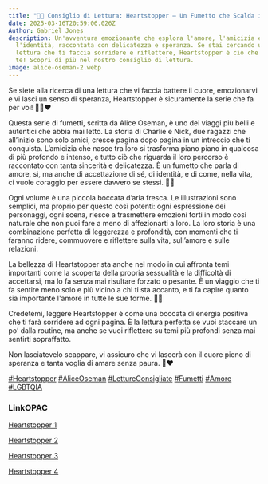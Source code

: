 ```yaml
---
title: "🏳️‍🌈 Consiglio di Lettura: Heartstopper – Un Fumetto che Scalda il Cuore"
date: 2025-03-16T20:59:06.026Z
Author: Gabriel Jones
description: Un'avventura emozionante che esplora l'amore, l'amicizia e
  l'identità, raccontata con delicatezza e speranza. Se stai cercando una
  lettura che ti faccia sorridere e riflettere, Heartstopper è ciò che fa per
  te! Scopri di più nel nostro consiglio di lettura.
image: alice-oseman-2.webp
---
```

Se siete alla ricerca di una lettura che vi faccia battere il cuore, emozionarvi e vi lasci un senso di speranza, Heartstopper è sicuramente la serie che fa per voi! 🏳️‍🌈❤️

Questa serie di fumetti, scritta da Alice Oseman, è uno dei viaggi più belli e autentici che abbia mai letto. La storia di Charlie e Nick, due ragazzi che all’inizio sono solo amici, cresce pagina dopo pagina in un intreccio che ti conquista. L’amicizia che nasce tra loro si trasforma piano piano in qualcosa di più profondo e intenso, e tutto ciò che riguarda il loro percorso è raccontato con tanta sincerità e delicatezza. È un fumetto che parla di amore, sì, ma anche di accettazione di sé, di identità, e di come, nella vita, ci vuole coraggio per essere davvero se stessi. 🌱💖

Ogni volume è una piccola boccata d’aria fresca. Le illustrazioni sono semplici, ma proprio per questo così potenti: ogni espressione dei personaggi, ogni scena, riesce a trasmettere emozioni forti in modo così naturale che non puoi fare a meno di affezionarti a loro. La loro storia è una combinazione perfetta di leggerezza e profondità, con momenti che ti faranno ridere, commuovere e riflettere sulla vita, sull’amore e sulle relazioni.

La bellezza di Heartstopper sta anche nel modo in cui affronta temi importanti come la scoperta della propria sessualità e la difficoltà di accettarsi, ma lo fa senza mai risultare forzato o pesante. È un viaggio che ti fa sentire meno solo e più vicino a chi ti sta accanto, e ti fa capire quanto sia importante l'amore in tutte le sue forme. 🌈✨

Credetemi, leggere Heartstopper è come una boccata di energia positiva che ti farà sorridere ad ogni pagina. È la lettura perfetta se vuoi staccare un po’ dalla routine, ma anche se vuoi riflettere su temi più profondi senza mai sentirti sopraffatto.

Non lasciatevelo scappare, vi assicuro che vi lascerà con il cuore pieno di speranza e tanta voglia di amare senza paura. 💫❤️

[\#Heartstopper](https://www.instagram.com/explore/search/keyword/?q=%23heartstopper) [\#AliceOseman](https://www.instagram.com/explore/search/keyword/?q=%23AliceOseman) [\#LettureConsigliate](https://www.instagram.com/explore/search/keyword/?q=%23LettureConsigliate) [\#Fumetti](https://www.instagram.com/explore/search/keyword/?q=%23Fumetti) [\#Amore](https://www.instagram.com/explore/search/keyword/?q=%23amore) [\#LGBTQIA](https://www.instagram.com/explore/search/keyword/?q=%23lgbtqia)

### LinkOPAC

[Heartstopper 1](https://fontanafredda.infoteca.it/ricerca/dettaglio/heartstopper-volume-1/29354)

[Heartstopper 2](https://fontanafredda.infoteca.it/ricerca/dettaglio/heartstopper-volume-2/29356)

[](https://fontanafredda.infoteca.it/ricerca/dettaglio/vol-3/29357)[Heartstopper 3](https://fontanafredda.infoteca.it/ricerca/dettaglio/vol-3/29357)

[](https://fontanafredda.infoteca.it/ricerca/dettaglio/vol-3/29357)[Heartstopper 4](https://fontanafredda.infoteca.it/ricerca/dettaglio/heartstopper-volume-4/29359)[](https://fontanafredda.infoteca.it/ricerca/dettaglio/vol-3/29357)